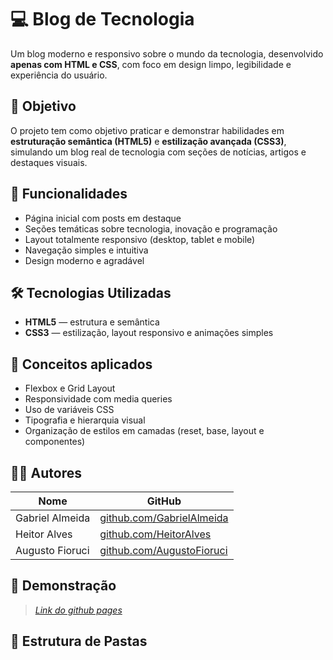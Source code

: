 # 💻 Blog de Tecnologia

Um blog moderno e responsivo sobre o mundo da tecnologia, desenvolvido **apenas com HTML e CSS**, com foco em design limpo, legibilidade e experiência do usuário.

## 🚀 Objetivo

O projeto tem como objetivo praticar e demonstrar habilidades em **estruturação semântica (HTML5)** e **estilização avançada (CSS3)**, simulando um blog real de tecnologia com seções de notícias, artigos e destaques visuais.

## 🧩 Funcionalidades

- Página inicial com posts em destaque  
- Seções temáticas sobre tecnologia, inovação e programação  
- Layout totalmente responsivo (desktop, tablet e mobile)  
- Navegação simples e intuitiva  
- Design moderno e agradável  

## 🛠️ Tecnologias Utilizadas

- **HTML5** — estrutura e semântica  
- **CSS3** — estilização, layout responsivo e animações simples  

## 🎨 Conceitos aplicados

- Flexbox e Grid Layout  
- Responsividade com media queries  
- Uso de variáveis CSS  
- Tipografia e hierarquia visual  
- Organização de estilos em camadas (reset, base, layout e componentes)

## 👨‍💻 Autores

| Nome | GitHub |
|------|---------|
| Gabriel Almeida | [github.com/GabrielAlmeida](https://github.com/GabrielAlmeida) |
| Heitor Alves | [github.com/HeitorAlves](https://github.com/HeitorAlves) |
| Augusto Fioruci | [github.com/AugustoFioruci](https://github.com/AugustoFioruci) |

## 📸 Demonstração

> *[Link do github pages](https://heitorstefani.github.io/blog-app/)*

## 📂 Estrutura de Pastas

